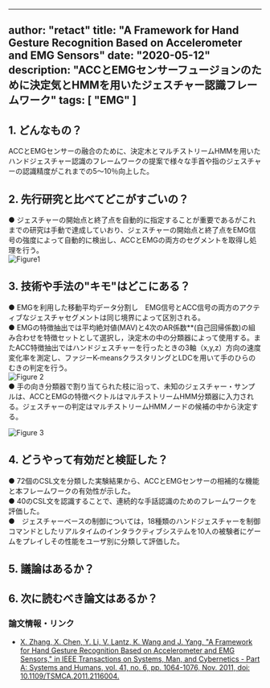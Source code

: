 
---
author: "retact"
title: "A Framework for Hand Gesture Recognition Based on Accelerometer and EMG Sensors"
date: "2020-05-12"
description: "ACCとEMGセンサーフュージョンのために決定気とHMMを用いたジェスチャー認識フレームワーク"
tags: [
    "EMG"
]
---


## 1. どんなもの？
ACCとEMGセンサーの融合のために、決定木とマルチストリームHMMを用いたハンドジェスチャー認識のフレームワークの提案で様々な手首や指のジェスチャーの認識精度がこれまでの5〜10％向上した。

<!--more-->

## 2. 先行研究と比べてどこがすごいの？
● ジェスチャーの開始点と終了点を自動的に指定することが重要であるがこれまでの研究は手動で達成していおり、ジェスチャーの開始点と終了点をEMG信号の強度によって自動的に検出し、ACCとEMGの両方のセグメントを取得し処理を行う。  
 ![Figure1](https://ieeexplore.ieee.org/mediastore_new/IEEE/content/media/3468/6034617/5735233/5735233-fig-1-source-small.gif)  

## 3. 技術や手法の"キモ"はどこにある？
 ● EMGを利用した移動平均データ分割し　EMG信号とACC信号の両方のアクティブなジェスチャセグメントは同じ境界によって区別される。  
 ● EMGの特徴抽出では平均絶対値(MAV)と4次のAR係数**(自己回帰係数)の組み合わせを特徴セットとして選択し，決定木の中の分類器によって使用する。またACC特徴抽出ではハンドジェスチャーを行ったときの3軸（x,y,z）方向の速度変化率を測定し、ファジーK-meansクラスタリングとLDCを用いて手のひらのむきの判定を行う。   
 ![Figure 2](https://ieeexplore.ieee.org/mediastore_new/IEEE/content/media/3468/6034617/5735233/5735233-fig-2-source-small.gif)  
 ● 手の向き分類器で割り当てられた枝に沿って、未知のジェスチャー・サンプルは、ACCとEMGの特徴ベクトルはマルチストリームHMM分類器に入力される。ジェスチャーの判定はマルチストリームHMMノードの候補の中から決定する。  

 ![Figure 3](https://ieeexplore.ieee.org/mediastore_new/IEEE/content/media/3468/6034617/5735233/5735233-fig-3-source-small.gif)  

## 4. どうやって有効だと検証した？ 
 ● 72個のCSL文を分類した実験結果から、ACCとEMGセンサーの相補的な機能と本フレームワークの有効性が示した。  
 ● 40のCSL文を認識することで、連続的な手話認識のためのフレームワークを評価した。  
 ●　ジェスチャーベースの制御については，18種類のハンドジェスチャーを制御コマンドとしたリアルタイムのインタラクティブシステムを10人の被験者にゲームをプレイしその性能をユーザ別に分類して評価した。  

## 5. 議論はあるか？

## 6. 次に読むべき論文はあるか？

### 論文情報・リンク

- [X. Zhang, X. Chen, Y. Li, V. Lantz, K. Wang and J. Yang, "A Framework for Hand Gesture Recognition Based on Accelerometer and EMG Sensors," in IEEE Transactions on Systems, Man, and Cybernetics - Part A: Systems and Humans, vol. 41, no. 6, pp. 1064-1076, Nov. 2011, doi: 10.1109/TSMCA.2011.2116004.](https://ieeexplore.ieee.org/document/5735233)  
 
